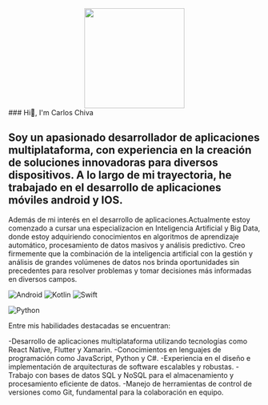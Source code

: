 <div id="header" align="center">
  <img src="https://media.giphy.com/media/bGgsc5mWoryfgKBx1u/giphy.gif" width="200"/>
</div>
### Hi👋, I'm Carlos Chiva

## Soy un apasionado desarrollador de aplicaciones multiplataforma, con experiencia en la creación de soluciones innovadoras para diversos dispositivos. A lo largo de mi trayectoria, he trabajado en el desarrollo de aplicaciones móviles android y IOS.
Además de mi interés en el desarrollo de aplicaciones.Actualmente estoy comenzado a cursar una especializacion en Inteligencia Artificial y Big Data, donde estoy adquiriendo conocimientos en algoritmos de aprendizaje automático, procesamiento de datos masivos y análisis predictivo. Creo firmemente que la combinación de la inteligencia artificial con la gestión y análisis de grandes volúmenes de datos nos brinda oportunidades sin precedentes para resolver problemas y tomar decisiones más informadas en diversos campos.

![Android](https://img.shields.io/badge/android-studio?style=plasticlogo=android&logoColor=green&labelColor=black&color=green)
![Kotlin](https://img.shields.io/badge/kotlin-black?style=plastic&logo=kotlin&logoColor=violet&labelColor=black&color=violet)
![Swift](https://img.shields.io/badge/Swift-black?style=plastic&logo=swift&logoColor=red&labelColor=black&color=red)

![Python](https://img.shields.io/badge/Python-p?style=flat-square&logo=python&logoColor=green&labelColor=black)



Entre mis habilidades destacadas se encuentran:

-Desarrollo de aplicaciones multiplataforma utilizando tecnologías como React Native, Flutter y Xamarin.
-Conocimientos en lenguajes de programación como JavaScript, Python y C#.
-Experiencia en el diseño e implementación de arquitecturas de software escalables y robustas.
-Trabajo con bases de datos SQL y NoSQL para el almacenamiento y procesamiento eficiente de datos.
-Manejo de herramientas de control de versiones como Git, fundamental para la colaboración en equipo.

<!--
**CarlosChiva/CarlosChiva** is a ✨ _special_ ✨ repository because its `README.md` (this file) appears on your GitHub profile.

Here are some ideas to get you started:

- 🔭 I’m currently working on ...
- 🌱 I’m currently learning ...
- 👯 I’m looking to collaborate on ...
- 🤔 I’m looking for help with ...
- 💬 Ask me about ...
- 📫 How to reach me: ...
- 😄 Pronouns: ...
- ⚡ Fun fact: ...
-->

